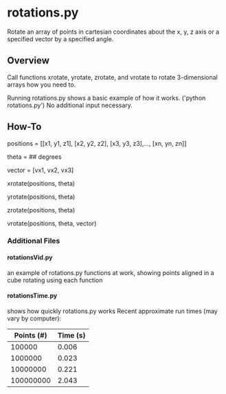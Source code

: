 # rotations.py
Rotate an array of points in cartesian coordinates about the x, y, z axis 
or a specified vector by a specified angle.

## Overview
Call functions xrotate, yrotate, zrotate, and vrotate to rotate 3-dimensional
arrays how you need to.

Running rotations.py shows a basic example of how it works. ('python rotations.py') No additional input necessary.

## How-To
positions = [[x1, y1, z1], [x2, y2, z2], [x3, y3, z3],..., [xn, yn, zn]]

theta = ## degrees

vector = [vx1, vx2, vx3]

xrotate(positions, theta)

yrotate(positions, theta)

zrotate(positions, theta)

vrotate(positions, theta, vector)

### Additional Files
#### rotationsVid.py

an example of rotations.py functions at work, showing points
aligned in a cube rotating using each function

#### rotationsTime.py

shows how quickly rotations.py works
Recent approximate run times (may vary by computer):

|Points (#) |Time (s)|
|---|---|
| 100000 | 0.006 |
| 1000000 | 0.023 |
| 10000000 | 0.221 |
| 100000000 | 2.043 |
